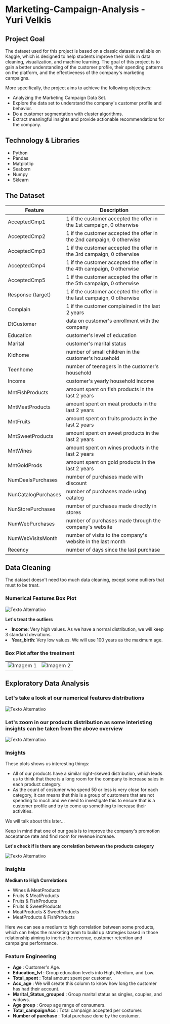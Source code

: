 # Marketing-Campaign-Analysis - Yuri Velkis

<h2>Project Goal</h2>

<p>The dataset used for this project is based on a classic dataset available on Kaggle, which is designed to help students improve their skills in data cleaning, visualization, and machine learning. The goal of this project is to gain a better understanding of the customer profile, their spending patterns on the platform, and the effectiveness of the company's marketing campaigns.

More specifically, the project aims to achieve the following objectives: </p>

<ul>
  <li>Analyzing the Marketing Campaign Data Set.</li>
  <li>Explore the data set to understand the company's customer profile and behavior.</li>
  <li>Do a customer segmentation with cluster algorithms.</li>
  <li>Extract meaningful insights and provide actionable recommendations for the company.</li>

</ul>

<h2>Technology & Libraries</h2>
<ul>
  <li>Python</li>
  <li>Pandas</li>
  <li>Matplotlip</li>
  <li>Seaborn</li>
  <li>Numpy</li>
  <li>Sklearn</li>

</ul>

<h2>The Dataset</h2>

<table>
  <thead>
    <tr>
      <th>Feature</th>
      <th>Description</th>
    </tr>
  </thead>
  <tbody>
    <tr>
      <td>AcceptedCmp1</td>
      <td>1 if the customer accepted the offer in the 1st campaign, 0 otherwise</td>
    </tr>
    <tr>
      <td>AcceptedCmp2</td>
      <td>1 if the customer accepted the offer in the 2nd campaign, 0 otherwise</td>
    </tr>
    <tr>
      <td>AcceptedCmp3</td>
      <td>1 if the customer accepted the offer in the 3rd campaign, 0 otherwise</td>
    </tr>
    <tr>
      <td>AcceptedCmp4</td>
      <td>1 if the customer accepted the offer in the 4th campaign, 0 otherwise</td>
    </tr>
    <tr>
      <td>AcceptedCmp5</td>
      <td>1 if the customer accepted the offer in the 5th campaign, 0 otherwise</td>
    </tr>
    <tr>
      <td>Response (target)</td>
      <td>1 if the customer accepted the offer in the last campaign, 0 otherwise</td>
    </tr>
    <tr>
      <td>Complain</td>
      <td>1 if the customer complained in the last 2 years</td>
    </tr>
    <tr>
      <td>DtCustomer</td>
      <td>data on customer's enrollment with the company</td>
    </tr>
    <tr>
      <td>Education</td>
      <td>customer's level of education</td>
    </tr>
    <tr>
      <td>Marital</td>
      <td>customer's marital status</td>
    </tr>
    <tr>
      <td>Kidhome</td>
      <td>number of small children in the customer's household</td>
    </tr>
    <tr>
      <td>Teenhome</td>
      <td>number of teenagers in the customer's household</td>
    </tr>
    <tr>
      <td>Income</td>
      <td>customer's yearly household income</td>
    </tr>
    <tr>
      <td>MntFishProducts</td>
      <td>amount spent on fish products in the last 2 years</td>
    </tr>
    <tr>
      <td>MntMeatProducts</td>
      <td>amount spent on meat products in the last 2 years</td>
    </tr>
    <tr>
      <td>MntFruits</td>
      <td>amount spent on fruits products in the last 2 years</td>
    </tr>
    <tr>
      <td>MntSweetProducts</td>
      <td>amount spent on sweet products in the last 2 years</td>
    </tr>
    <tr>
      <td>MntWines</td>
      <td>amount spent on wines products in the last 2 years</td>
    </tr>
    <tr>
      <td>MntGoldProds</td>
      <td>amount spent on gold products in the last 2 years</td>
    </tr>
    <tr>
      <td>NumDealsPurchases</td>
      <td>number of purchases made with discount</td>
    </tr>
     <tr>
    <td>NunCatalogPurchases</td>
    <td>number of purchases made using catalog</td>
  </tr>
  <tr>
    <td>NunStorePurchases</td>
    <td>number of purchases made directly in stores</td>
  </tr>
  <tr>
    <td>NumWebPurchases</td>
    <td>number of purchases made through the company's website</td>
  </tr>
  <tr>
    <td>NumWebVisitsMonth</td>
    <td>number of visits to the company's website in the last month</td>
  </tr>
  <tr>
    <td>Recency</td>
    <td>number of days since the last purchase</td>
  </tr>
</table>
    
<h2>Data Cleaning</h2>
    
<p> The dataset doesn't need too much data cleaning, except some outliers that must to be treat.</p>
  
<h3> Numerical Features Box Plot</h3>

![Texto Alternativo](https://github.com/yurivlk/Marketing-Campaign-Analysis/blob/main/Box_plt_NumericalFeatures.png?raw=true)

<p>
<b>Let's treat the outliers</b>

<li><b>Income</b>: Very high values. As we have a normal distribution, we will keep 3 standard deviations.</li>

<li><b>Year_birth</b>: Very low values. We will use 100 years as the maximum age.</li>

</p>

<h3>Box Plot after the treatment</h3>
<table>
  <tr>
    <td><img src="https://github.com/yurivlk/Marketing-Campaign-Analysis/blob/main/Income_afterOut.png?raw=true" alt="Imagem 1"></td>
    <td><img src="https://github.com/yurivlk/Marketing-Campaign-Analysis/blob/main/Year_Birth_afterOut.png?raw=true" alt="Imagem 2"></td>
  </tr>
</table>

<h2>Exploratory Data Analysis</h2>

<h3>Let's take a look at our numerical features distributions</h3>

![Texto Alternativo](https://github.com/yurivlk/Marketing-Campaign-Analysis/blob/main/Numerical_features_Distribution.png?raw=true)

<h3>Let's zoom in our products distribution as some interisting insights can be taken from the above overview</h3>

![Texto Alternativo](https://github.com/yurivlk/Marketing-Campaign-Analysis/blob/main/Product_categories_distributions.png?raw=true)

<h3>Insights</h3>

These plots shows us interesting things:
<ul>
    <li>All of our products have a similar right-skewed distribution, which leads us to think that there is a long room for the company to increase sales in each product category.</li>
    <li>As the count of costumer who spend 50 or less is very close for each category, it can means thst this is a group of customers that are not spending to much and we need to investigate this to ensure that is a customer profile and try to come up something to increase their activities. </li>
    
</ul>
<p>
We will talk about this later...

Keep in mind that one of our goals is to improve the company's promotion acceptance rate and find room for revenue increase.

</p>

<b>Let's check if is there any correlation between the products category</b>

![Texto Alternativo](https://github.com/yurivlk/Marketing-Campaign-Analysis/blob/main/Products_Corr_M.png?raw=true)

<h3>Insights</h3>

<b>Medium to High Correlations</b>

<ul>
    <li>Wines & MeatProducts</li>
    <li>Fruits & MeatProducts</li>
    <li>Fruits & FishProducts</li>
    <li>Fruits & SweetProducts</li>
    <li>MeatProducts & SweetProducts</li>
    <li>MeatProducts & FishProducts</li>
        
</ul>

  <p>
  Here we can see a medium to high correlation between some products, which can helps the marketing team to build up strategies based in those relationship aiming to incrise the revenue, customer retention and campaigns performance.
  </p>

<h3>Feature Engineering</h3>

<ul>
<li><b>Age</b> : Customer's Age.</li>
<li><b>Education_lvl</b> : Group education levels into High, Medium, and Low.</li>
<li><b>Total_spent</b> : Total amount spent per customer.</li>
<li><b>Acc_age</b> : We will create this column to know how long the customer has had their account.</li>
<li><b>Marital_Status_grouped</b> : Group marital status as singles, couples, and widows.</li>
<li><b>Age group</b> : Group age range of consumers.</li>
<li><b>Total_campaignAcc</b> : Total campaign accepted per costumer.</li>
<li><b>Number of purchase</b> : Total purchase done by the costumer.</li>
</ul
